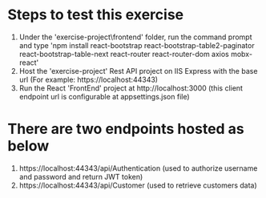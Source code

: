 # Steps to test this exercise
1. Under the 'exercise-project\frontend' folder, run the command prompt and type 'npm install react-bootstrap react-bootstrap-table2-paginator react-bootstrap-table-next react-router react-router-dom axios mobx-react'
2. Host the 'exercise-project' Rest API project on IIS Express with the base url (For example: https://localhost:44343)
3. Run the React 'FrontEnd' project at http://localhost:3000 (this client endpoint url is configurable at appsettings.json file)

# There are two endpoints hosted as below
1. https://localhost:44343/api/Authentication (used to authorize username and password and return JWT token)
2. https://localhost:44343/api/Customer (used to retrieve customers data)